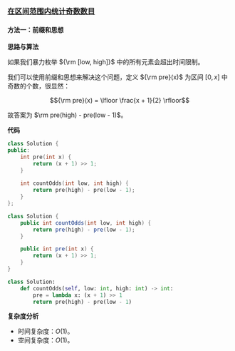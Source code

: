 ### [在区间范围内统计奇数数目](https://leetcode.cn/problems/count-odd-numbers-in-an-interval-range/solutions/371283/zai-qu-jian-fan-wei-nei-tong-ji-qi-shu-shu-mu-by-l/)

#### 方法一：前缀和思想

**思路与算法**

如果我们暴力枚举 ${\rm [low, high]}$ 中的所有元素会超出时间限制。

我们可以使用前缀和思想来解决这个问题，定义 ${\rm pre}(x)$ 为区间 $[0, x]$ 中奇数的个数，很显然：

$${\rm pre}(x) = \lfloor \frac{x + 1}{2} \rfloor$$

故答案为 $\rm pre(high) - pre(low - 1)$。

**代码**

```cpp
class Solution {
public:
    int pre(int x) {
        return (x + 1) >> 1;
    }
    
    int countOdds(int low, int high) {
        return pre(high) - pre(low - 1);
    }
};
```

```java
class Solution {
    public int countOdds(int low, int high) {
        return pre(high) - pre(low - 1);
    }

    public int pre(int x) {
        return (x + 1) >> 1;
    }
}
```

```python
class Solution:
    def countOdds(self, low: int, high: int) -> int:
        pre = lambda x: (x + 1) >> 1
        return pre(high) - pre(low - 1)
```

**复杂度分析**

- 时间复杂度：$O(1)$。
- 空间复杂度：$O(1)$。
